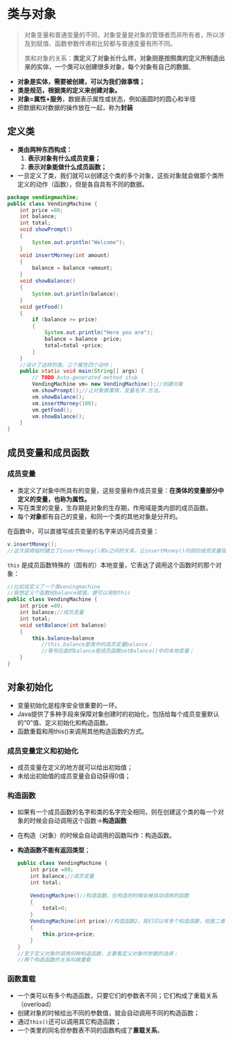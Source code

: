 # 类与对象

> 对象变量和普通变量的不同，对象变量是对象的管理者而非所有者，所以涉及到赋值、函数参数传递和比较都与普通变量有所不同。
>
> 类和对象的关系：**类定义了对象长什么样，对象则是按照类的定义所制造出来的实体，一个类可以创建很多对象，每个对象有自己的数据**。

- **对象是实体，需要被创建，可以为我们做事情；**
- **类是规范，根据类的定义来创建对象。**
- **对象=属性+服务**，数据表示属性或状态，例如画圆时的圆心和半径
- 把数据和对数据的操作放在一起，称为**封装**

## 定义类

- **类由两种东西构成：**
    1. **表示对象有什么成员变量；**
    2. **表示对象能做什么成员函数；**
- 一旦定义了类，我们就可以创建这个类的多个对象，这些对象就会做那个类所定义的动作（函数），但是各自具有不同的数据。

```java
package vendingmachine;
public class VendingMachine {
	int price =80;
	int balance;
	int total;
	void showPrompt()
	{
		System.out.println("Welcome");
	}
	void insertMorney(int amount)
	{
		balance = balance +amount;
	}
	void showBalance()
	{
		System.out.println(balance);
	}
	void getFood()
	{
		if (balance >= price)
		{
			System.out.println("Here you are");
			balance = balance -price;
			total=total +price;
		}
	}
	//设计了这样的类，三个属性四个动作；
	public static void main(String[] args) {
		// TODO Auto-generated method stub
		VendingMachine vm= new VendingMachine();//创建对象
		vm.showPrompt();//让对象做事情，变量名字.方法。
		vm.showBalance();
		vm.insertMorney(100);
		vm.getFood();
		vm.showBalance();
	}
}
```

## 成员变量和成员函数

### 成员变量

- 类定义了对象中所具有的变量，这些变量称作成员变量：**在类体的变量部分中定义的变量，也称为属性。**
- 写在类里的变量，生存期是对象的生存期，作用域是类内部的成员函数。
- 每个**对象**都有自己的变量，和同一个类的其他对象是分开的。

在函数中，可以直接写成员变量的名字来访问成员变量：

```java
v.insertMoney();
//这次调用临时建立了insertMoney()和v之间的关系，让insertMoney()内部的成员变量指的是v的成员变量；
```

`this` 是成员函数特殊的（固有的）本地变量，它表达了调用这个函数时的那个对象：

```java
//比如说定义了一个类veningmachine
//我想定义个函数给balance赋值，便可以用到this
public class VendingMachine {
	int price =80;
	int balance;//成员变量
	int total;
	void setBalance(int balance)
    {
        this.balance=balance
           //this.balance是类中的成员变量balance；
           //等号后面的balance是成员函数setBalance()中的本地变量；
    }
}
```

## 对象初始化

- 变量初始化是程序安全很重要的一环。
- Java提供了多种手段来保障对象创建时的初始化，包括给每个成员变量默认的“0”值、定义初始化和构造函数。
- 函数重载和用this()来调用其他构造函数的方式。

### 成员变量定义和初始化

- 成员变量在定义的地方就可以给出初始值；
- 未给出初始值的成员变量会自动获得0值；

### 构造函数

- 如果有一个成员函数的名字和类的名字完全相同，则在创建这个类的每一个对象的时候会自动调用这个函数->**构造函数**

- 在构造（对象）的时候会自动调用的函数叫作：构造函数。

- **构造函数不能有返回类型**；

    ```java
    public class VendingMachine {
    	int price =80;
    	int balance;//成员变量
    	int total;
        
    	VendingMachine()//构造函数，在构造的时候会被自动调用的函数
    	{
    		total=0;
    	}
        VendingMachine(int price)//构造函数2，我们可以有多个构造函数，但是二者的参数应该不同；
        {
            this.price=price;
        }
    }
    //至于定义对象时调用何种构造函数，主要看定义对象时参数的选择；
    //两个构造函数的关系叫做重载
    ```

    

### 函数重载

- 一个类可以有多个构造函数，只要它们的参数表不同；它们构成了重载关系（overload）
- 创建对象的时候给出不同的参数值，就会自动调用不同的构造函数；
- 通过`this()`还可以调用其它构造函数；
- 一个类里的同名但参数表不同的函数构成了**重载关系**。